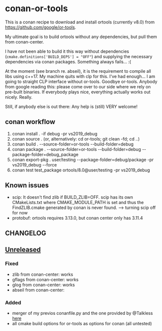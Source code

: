 # conan-or-tools

This is a conan recipe to download and install ortools (currently v8.0) from https://github.com/google/or-tools.

My ultimate goal is to build ortools without any dependencies, but pull them from conan-center.

I have not been able to build it this way without dependencies (`cmake.definitions['BUILD_DEPS'] = "OFF"`) and supplying the necessary dependencies via conan packages. Something always fails... :(

At the moment (see branch re. abseil), it is the requirement to compile all libs using c++17. My machine quits with clp for this. I've had enough... I am going to straight CLP interface without or-tools. Goodbye or-tools. Anybody from google reading this: please come over to our side where we rely on pre-built binaries. If everybody plays nice, everything actually works out nicely. Really.

Still, if anybody else is out there: Any help is (still) VERY welcome!

## conan workflow

1. conan install . -if debug -pr vs2019_debug
2. conan source . (or, alternatively: cd or-tools; git clean -fd; cd ..)
3. conan build . --source-folder=or-tools --build-folder=debug
4. conan package . --source-folder=or-tools --build-folder=debug --package-folder=debug_package
5. conan export-pkg . user/testing --package-folder=debug/package -pr vs2019_debug --force
6. conan test test_package ortools/8.0@user/testing -pr vs2019_debug

## Known issues

- scip: It doesn't find zlib if BUILD_ZLIB=OFF. scip has its own CMakeLists.txt where CMAKE_MODULE_PATH is set and thus the FindZLIB.cmake generated by conan is never found. --> turning scip off for now
- protobuf: ortools requires 3.13.0, but conan center only has 3.11.4

## CHANGELOG

## [Unreleased]

### Fixed

- zlib from conan-center: works
- gflags from conan-center: works
- glog from conan-center: works
- abseil from conan-center:

### Added

- merger of my previos conanfile.py and the one provided by @Talkless [here](https://gist.github.com/Talkless/a2eda9abfb005bd314c92140e72c3b2b)
- all cmake build options for or-tools as options for conan (all untested)

[unreleased]: https://github.com/philsuess/conan-or-tools
